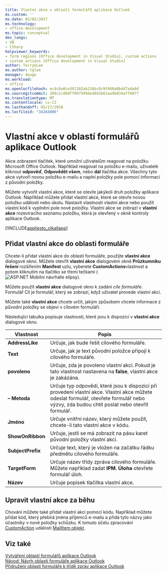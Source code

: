 ```yaml
---
title: Vlastní akce v oblastí formulářů aplikace Outlook
ms.custom: ''
ms.date: 02/02/2017
ms.technology:
- office-development
ms.topic: conceptual
dev_langs:
- VB
- CSharp
helpviewer_keywords:
- form regions [Office development in Visual Studio], custom actions
- custom actions [Office development in Visual Studio]
author: TerryGLee
ms.author: tglee
manager: douge
ms.workload:
- office
ms.openlocfilehash: ec4c6a0ce361102ab216bc0c9f460a0bdd7a4a0d
ms.sourcegitcommit: 209c2c068ff0975994ed892b62aa9b834a7f6077
ms.translationtype: MT
ms.contentlocale: cs-CZ
ms.lasthandoff: 05/17/2018
ms.locfileid: "34264086"
---
```

# <a name="custom-actions-in-outlook-form-regions"></a>Vlastní akce v oblastí formulářů aplikace Outlook
  Akce zobrazení tlačítek, které umožní uživatelům reagovat na položku Microsoft Office Outlook. Například reagovat na položku e-mailu, uživatelé kliknout **odpověď**, **Odpovědět všem**, nebo **dál** tlačítka akce. Všechny tyto akce vytvoří novou položku e-mailu a naplní položky pole pomocí informací z původní položky.  
  
 Můžete vytvořit vlastní akce, které se otevře jakýkoli druh položky aplikace Outlook. Například můžete přidat vlastní akce, které se otevře novou položku události nebo úkolu. Nastavit vlastnosti vlastní akce nebo použít vlastní kód k vyplnění pole nové položky. Vlastní akce se zobrazí v **vlastní akce** rozevíracího seznamu položku, která je otevřený v okně kontroly aplikace Outlook.  
  
 [!INCLUDE[appliesto_olkallapp](../vsto/includes/appliesto-olkallapp-md.md)]  
  
## <a name="add-custom-actions-to-a-form-region"></a>Přidat vlastní akce do oblasti formuláře  
 Chcete-li přidat vlastní akce do oblasti formuláře, použijte **vlastní akce** dialogové okno. Můžete otevřít **vlastní akce** dialogovém okně **Průzkumníku řešení** rozšířením **Manifest** uzlu, vyberete **CustomActions**vlastnost a potom kliknutím na tlačítko se třemi tečkami (![ASP.NET Mobilní návrháře elipsy](../sharepoint/media/mwellipsis.gif "ASP.NET – Návrhář mobilních řešení elipsy")).  
  
 Můžete použít **vlastní akce** dialogové okno k zadání *cíle formuláře*. Formulář Cíl je formulář, který se zobrazí, když uživatel provede vlastní akci.  
  
 Můžete také **vlastní akce** chcete určit, jakým způsobem chcete informace z původní položky se objeví v cílovém formuláři.  
  
 Následující tabulka popisuje vlastnosti, které jsou k dispozici v **vlastní akce** dialogové okno.  
  
|Vlastnost|Popis|  
|--------------|-----------------|  
|**AddressLike**|Určuje, jak bude řešit cílového formuláře.|  
|**Text**|Určuje, jak je text původní položce připojí k cílového formuláře.|  
|**povoleno**|Určuje, zda je povoleno vlastní akci. Pokud je tato vlastnost nastavena na **false**, vlastní akce je zakázána.|  
|**– Metoda**|Určuje typ odpovědi, které jsou k dispozici při provedení vlastní akce. Vlastní akce můžete odeslat formulář, otevřete formulář nebo výzvy, zda budou chtít poslat nebo otevřít formulář.|  
|**Jméno**|Určuje vnitřní název, který můžete použít, chcete-li tato vlastní akce v kódu.|  
|**ShowOnRibbon**|Určuje, jestli se má zobrazit na pásu karet původní položky vlastní akci.|  
|**SubjectPrefix**|Určuje text, který je vložen na začátku řádku předmětu cílového formuláře.|  
|**TargetForm**|Určuje název třídy zpráva cílového formuláře. Můžete například zadat **IPM. Úloha** otevřete formulář úloh.|  
|**Název**|Určuje popisek tlačítka vlastní akce.|  
  
## <a name="customize-a-custom-action-at-runtime"></a>Upravit vlastní akce za běhu  
 Chování můžete také přidat vlastní akci pomocí kódu. Například můžete přidat kód, který přebírá jména příjemců e-mailu a přidá tyto názvy jako účastníky v nové položky schůzku. K tomuto účelu zpracování [CustomAction](http://msdn.microsoft.com/library/office/ff862186.aspx) události [MailItem objekt](http://msdn.microsoft.com/library/office/ff861332.aspx).  
  
## <a name="see-also"></a>Viz také  
 [Vytváření oblastí formulářů aplikace Outlook](../vsto/creating-outlook-form-regions.md)   
 [Návod: Návrh oblasti formuláře aplikace Outlook](../vsto/walkthrough-designing-an-outlook-form-region.md)   
 [Přidružení oblasti formuláře k třídě zpráv aplikace Outlook](../vsto/associating-a-form-region-with-an-outlook-message-class.md)  
  
  